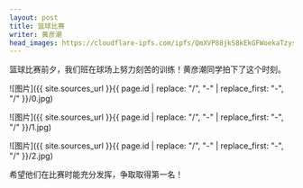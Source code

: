 ```yaml
---
layout: post
title: 篮球比赛
writer: 黄彦潮
head_images: https://cloudflare-ipfs.com/ipfs/QmXVP88jkS8kEkGFWoekaTzys7jfnf9RMwdDcXfXENNp1B/2018-11-26-cxk-bi-sai-hyc/0.jpg
---
```

篮球比赛前夕，我们班在球场上努力刻苦的训练！黄彦潮同学拍下了这个时刻。

![图片]({{ site.sources_url }}{{ page.id | replace: "/", "-" | replace_first: "-", "/" }}/0.jpg)

![图片]({{ site.sources_url }}{{ page.id | replace: "/", "-" | replace_first: "-", "/" }}/1.jpg)

![图片]({{ site.sources_url }}{{ page.id | replace: "/", "-" | replace_first: "-", "/" }}/2.jpg)

希望他们在比赛时能充分发挥，争取取得第一名！